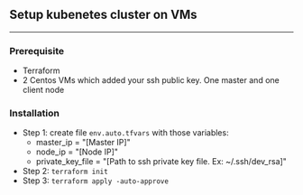 ## Setup kubenetes cluster on VMs
---

### Prerequisite
* Terraform
* 2 Centos VMs which added your ssh public key. One master and one client node

### Installation
* Step 1: create file ```env.auto.tfvars``` with those variables:
	* master_ip = "[Master IP]"
	* node_ip = "[Node IP]"
	* private_key_file = "[Path to ssh private key file. Ex: ~/.ssh/dev_rsa]"
* Step 2: ```terraform init```
* Step 3: ```terraform apply -auto-approve```